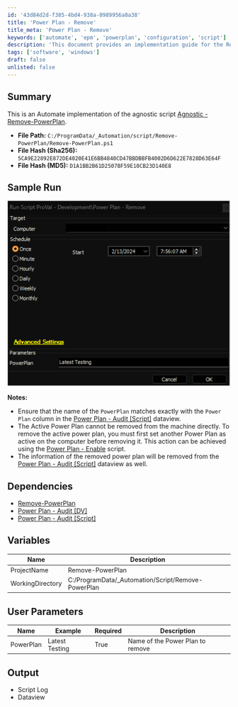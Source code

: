 ```yaml
---
id: '43d84d2d-f385-4bd4-938a-0989956a8a38'
title: 'Power Plan - Remove'
title_meta: 'Power Plan - Remove'
keywords: ['automate', 'epm', 'powerplan', 'configuration', 'script']
description: 'This document provides an implementation guide for the Remove Power Plan script within ConnectWise Automate. It includes details on file paths, sample runs, dependencies, user parameters, and output logs. Ensure the correct Power Plan name is used for successful execution.'
tags: ['software', 'windows']
draft: false
unlisted: false
---
```


## Summary

This is an Automate implementation of the agnostic script [Agnostic - Remove-PowerPlan](<../../powershell/Remove-PowerPlan.md>).

- **File Path:** `C:/ProgramData/_Automation/script/Remove-PowerPlan/Remove-PowerPlan.ps1`
- **File Hash (Sha256):** `5CA9E22892E872DE4020E41E6BB4840CD47BBDBBFB4002D6D622E7828D63E64F`
- **File Hash (MD5):** `D1A1BB2B61D2507BF59E10CB23D140E8`

## Sample Run

![Sample Run](../../../static/img/Power-Plan---Remove/image_1.png)

**Notes:**

- Ensure that the name of the `PowerPlan` matches exactly with the `Power Plan` column in the [Power Plan - Audit [Script]](<../dataviews/Power Plan - Audit Script.md>) dataview.  
- The Active Power Plan cannot be removed from the machine directly. To remove the active power plan, you must first set another Power Plan as active on the computer before removing it. This action can be achieved using the [Power Plan - Enable](<./Power Plan - Enable.md>) script.  
- The information of the removed power plan will be removed from the [Power Plan - Audit [Script]](<../dataviews/Power Plan - Audit Script.md>) dataview as well.

## Dependencies

- [Remove-PowerPlan](<../../powershell/Remove-PowerPlan.md>)
- [Power Plan - Audit [DV]](<./Power Plan - Audit DV.md>)
- [Power Plan - Audit [Script]](<../dataviews/Power Plan - Audit Script.md>)

## Variables

| Name              | Description                                         |
|-------------------|-----------------------------------------------------|
| ProjectName       | Remove-PowerPlan                                   |
| WorkingDirectory   | C:/ProgramData/_Automation/Script/Remove-PowerPlan |

## User Parameters

| Name        | Example          | Required | Description                        |
|-------------|------------------|----------|------------------------------------|
| PowerPlan   | Latest Testing    | True     | Name of the Power Plan to remove   |

## Output

- Script Log
- Dataview



